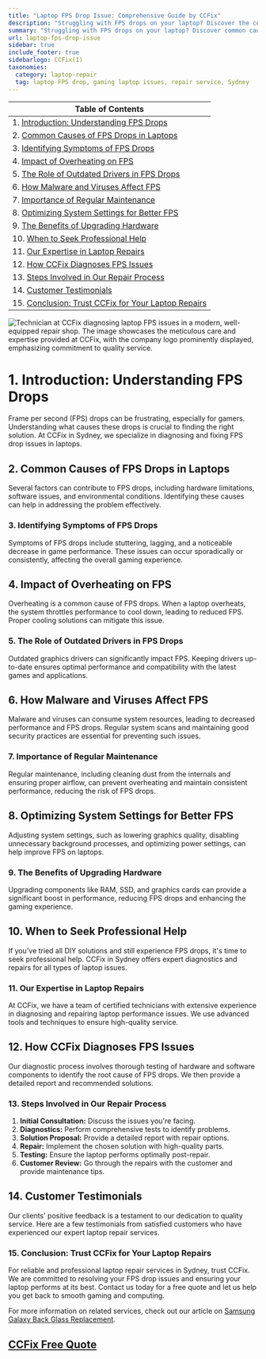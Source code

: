 ```yaml
---
title: "Laptop FPS Drop Issue: Comprehensive Guide by CCFix"
description: "Struggling with FPS drops on your laptop? Discover the common causes and solutions with CCFix in Sydney. Get a free quote today!"
summary: "Struggling with FPS drops on your laptop? Discover common causes and solutions with CCFix in Sydney. Get a free quote today!"
url: laptop-fps-drop-issue
sidebar: true
include_footer: true
sidebarlogo: CCFix(1)
taxonomies:
  category: laptop-repair
  tag: laptop FPS drop, gaming laptop issues, repair service, Sydney
---
```

| **Table of Contents**                                               |
|---------------------------------------------------------------------|
| 1. [Introduction: Understanding FPS Drops](#1-introduction-understanding-fps-drops) |
| 2. [Common Causes of FPS Drops in Laptops](#2-common-causes-of-fps-drops-in-laptops) |
| 3. [Identifying Symptoms of FPS Drops](#3-identifying-symptoms-of-fps-drops) |
| 4. [Impact of Overheating on FPS](#4-impact-of-overheating-on-fps) |
| 5. [The Role of Outdated Drivers in FPS Drops](#5-the-role-of-outdated-drivers-in-fps-drops) |
| 6. [How Malware and Viruses Affect FPS](#6-how-malware-and-viruses-affect-fps) |
| 7. [Importance of Regular Maintenance](#7-importance-of-regular-maintenance) |
| 8. [Optimizing System Settings for Better FPS](#8-optimizing-system-settings-for-better-fps) |
| 9. [The Benefits of Upgrading Hardware](#9-the-benefits-of-upgrading-hardware) |
| 10. [When to Seek Professional Help](#10-when-to-seek-professional-help) |
| 11. [Our Expertise in Laptop Repairs](#11-our-expertise-in-laptop-repairs) |
| 12. [How CCFix Diagnoses FPS Issues](#12-how-ccfix-diagnoses-fps-issues) |
| 13. [Steps Involved in Our Repair Process](#13-steps-involved-in-our-repair-process) |
| 14. [Customer Testimonials](#14-customer-testimonials) |
| 15. [Conclusion: Trust CCFix for Your Laptop Repairs](#15-conclusion-trust-ccfix-for-your-laptop-repairs) |

![Technician at CCFix diagnosing laptop FPS issues in a modern, well-equipped repair shop. The image showcases the meticulous care and expertise provided at CCFix, with the company logo prominently displayed, emphasizing commitment to quality service.](/images/ccfix-laptop-fps-drop-issue.webp "CCFix technician diagnosing laptop FPS issues, demonstrating detailed repair work in a clean, professional environment.")

# **1. Introduction: Understanding FPS Drops**
Frame per second (FPS) drops can be frustrating, especially for gamers. Understanding what causes these drops is crucial to finding the right solution. At CCFix in Sydney, we specialize in diagnosing and fixing FPS drop issues in laptops.

## **2. Common Causes of FPS Drops in Laptops**
Several factors can contribute to FPS drops, including hardware limitations, software issues, and environmental conditions. Identifying these causes can help in addressing the problem effectively.

### **3. Identifying Symptoms of FPS Drops**
Symptoms of FPS drops include stuttering, lagging, and a noticeable decrease in game performance. These issues can occur sporadically or consistently, affecting the overall gaming experience.

## **4. Impact of Overheating on FPS**
Overheating is a common cause of FPS drops. When a laptop overheats, the system throttles performance to cool down, leading to reduced FPS. Proper cooling solutions can mitigate this issue.

### **5. The Role of Outdated Drivers in FPS Drops**
Outdated graphics drivers can significantly impact FPS. Keeping drivers up-to-date ensures optimal performance and compatibility with the latest games and applications.

## **6. How Malware and Viruses Affect FPS**
Malware and viruses can consume system resources, leading to decreased performance and FPS drops. Regular system scans and maintaining good security practices are essential for preventing such issues.

### **7. Importance of Regular Maintenance**
Regular maintenance, including cleaning dust from the internals and ensuring proper airflow, can prevent overheating and maintain consistent performance, reducing the risk of FPS drops.

## **8. Optimizing System Settings for Better FPS**
Adjusting system settings, such as lowering graphics quality, disabling unnecessary background processes, and optimizing power settings, can help improve FPS on laptops.

### **9. The Benefits of Upgrading Hardware**
Upgrading components like RAM, SSD, and graphics cards can provide a significant boost in performance, reducing FPS drops and enhancing the gaming experience.

## **10. When to Seek Professional Help**
If you've tried all DIY solutions and still experience FPS drops, it's time to seek professional help. CCFix in Sydney offers expert diagnostics and repairs for all types of laptop issues.

### **11. Our Expertise in Laptop Repairs**
At CCFix, we have a team of certified technicians with extensive experience in diagnosing and repairing laptop performance issues. We use advanced tools and techniques to ensure high-quality service.

## **12. How CCFix Diagnoses FPS Issues**
Our diagnostic process involves thorough testing of hardware and software components to identify the root cause of FPS drops. We then provide a detailed report and recommended solutions.

### **13. Steps Involved in Our Repair Process**
1. **Initial Consultation:** Discuss the issues you're facing.
2. **Diagnostics:** Perform comprehensive tests to identify problems.
3. **Solution Proposal:** Provide a detailed report with repair options.
4. **Repair:** Implement the chosen solution with high-quality parts.
5. **Testing:** Ensure the laptop performs optimally post-repair.
6. **Customer Review:** Go through the repairs with the customer and provide maintenance tips.

## **14. Customer Testimonials**
Our clients' positive feedback is a testament to our dedication to quality service. Here are a few testimonials from satisfied customers who have experienced our expert laptop repair services.

### **15. Conclusion: Trust CCFix for Your Laptop Repairs**
For reliable and professional laptop repair services in Sydney, trust CCFix. We are committed to resolving your FPS drop issues and ensuring your laptop performs at its best. Contact us today for a free quote and let us help you get back to smooth gaming and computing.


For more information on related services, check out our article on [Samsung Galaxy Back Glass Replacement](https://ccfix.com.au/samsung-galaxy-back-glass-replacement).

 ## [CCFix Free Quote](https://form.jotform.com/241402975332857)
